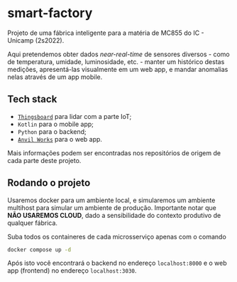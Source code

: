 # smart-factory
Projeto de uma fábrica inteligente para a matéria de MC855 do IC - Unicamp (2s2022).

Aqui pretendemos obter dados _near-real-time_ de sensores diversos - como de temperatura, umidade, luminosidade, etc. - manter um histórico destas medições, apresentá-las visualmente em um web app, e mandar anomalias nelas através de um app mobile.

## Tech stack
- [`Thingsboard`](https://thingsboard.io/) para lidar com a parte IoT;
- `Kotlin` para o mobile app;
- `Python` para o backend;
- [`Anvil Works`](https://anvil.works/) para o web app.

Mais informações podem ser encontradas nos repositórios de origem de cada parte deste projeto.

## Rodando o projeto
Usaremos docker para um ambiente local, e simularemos um ambiente multihost para simular um ambiente de produção. Importante notar que **NÃO USAREMOS CLOUD**, dado a sensibilidade do contexto produtivo de qualquer fábrica. 

Suba todos os containeres de cada microsserviço apenas com o comando
```bash
docker compose up -d
```
Após isto você encontrará o backend no endereço `localhost:8000` e o web app (frontend) no endereço `localhost:3030`.